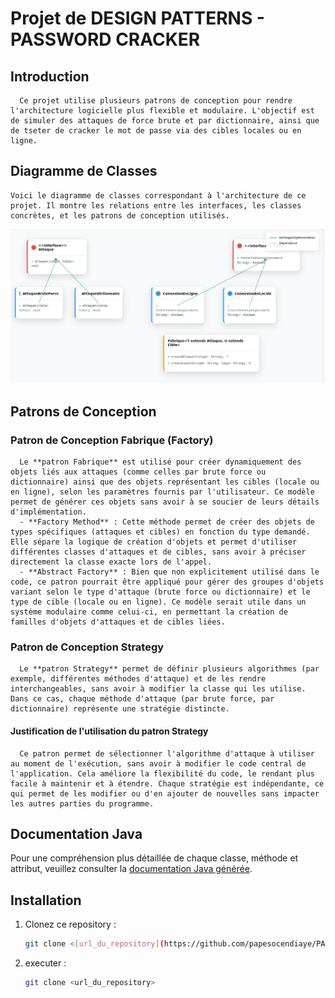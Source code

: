 # Projet de DESIGN PATTERNS - PASSWORD CRACKER

## Introduction
      Ce projet utilise plusieurs patrons de conception pour rendre l'architecture logicielle plus flexible et modulaire. L'objectif est de simuler des attaques de force brute et par dictionnaire, ainsi que de tseter de cracker le mot de passe via des cibles locales ou en ligne.


## Diagramme de Classes
    Voici le diagramme de classes correspondant à l'architecture de ce projet. Il montre les relations entre les interfaces, les classes concrètes, et les patrons de conception utilisés.
![Diagramme de Classes UML](diagrammeClasse.jpeg)


## Patrons de Conception

### Patron de Conception Fabrique (Factory)
      Le **patron Fabrique** est utilisé pour créer dynamiquement des objets liés aux attaques (comme celles par brute force ou dictionnaire) ainsi que des objets représentant les cibles (locale ou en ligne), selon les paramètres fournis par l'utilisateur. Ce modèle permet de générer ces objets sans avoir à se soucier de leurs détails d'implémentation.
      - **Factory Method** : Cette méthode permet de créer des objets de types spécifiques (attaques et cibles) en fonction du type demandé. Elle sépare la logique de création d'objets et permet d'utiliser différentes classes d'attaques et de cibles, sans avoir à préciser directement la classe exacte lors de l'appel.
      - **Abstract Factory** : Bien que non explicitement utilisé dans le code, ce patron pourrait être appliqué pour gérer des groupes d'objets variant selon le type d'attaque (brute force ou dictionnaire) et le type de cible (locale ou en ligne). Ce modèle serait utile dans un système modulaire comme celui-ci, en permettant la création de familles d'objets d'attaques et de cibles liées.

### Patron de Conception Strategy
      Le **patron Strategy** permet de définir plusieurs algorithmes (par exemple, différentes méthodes d'attaque) et de les rendre interchangeables, sans avoir à modifier la classe qui les utilise. Dans ce cas, chaque méthode d'attaque (par brute force, par dictionnaire) représente une stratégie distincte.

#### Justification de l'utilisation du patron Strategy
      Ce patron permet de sélectionner l'algorithme d'attaque à utiliser au moment de l'exécution, sans avoir à modifier le code central de l'application. Cela améliore la flexibilité du code, le rendant plus facile à maintenir et à étendre. Chaque stratégie est indépendante, ce qui permet de les modifier ou d'en ajouter de nouvelles sans impacter les autres parties du programme.


## Documentation Java
Pour une compréhension plus détaillée de chaque classe, méthode et attribut, veuillez consulter la [documentation Java générée](doc/index.html).

## Installation

1. Clonez ce repository :
   ```bash
   git clone <[url_du_repository](https://github.com/papesocendiaye/PASSWORD-CRACKER.git)>
2. executer :
    ```bash
   git clone <url_du_repository>
